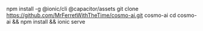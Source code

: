 npm install -g @ionic/cli @capacitor/assets
git clone https://github.com/MrFerretWithTheTime/cosmo-ai.git cosmo-ai
cd cosmo-ai && npm install && ionic serve

